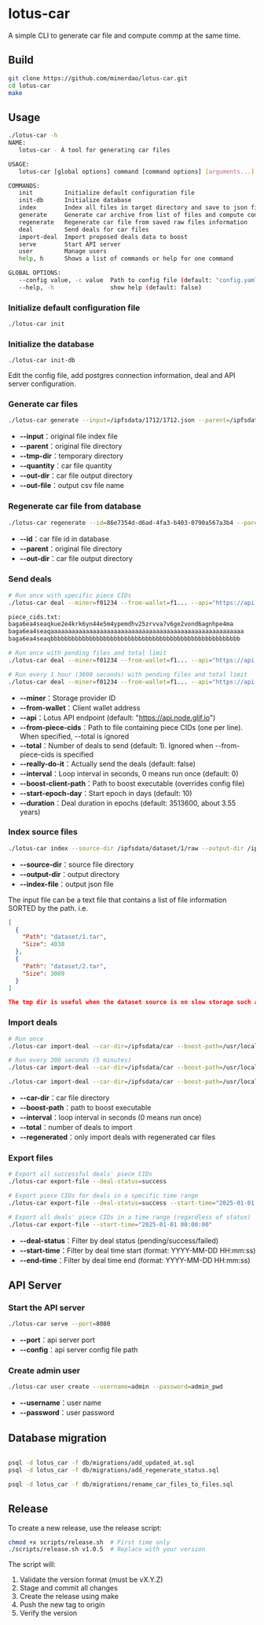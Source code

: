 # lotus-car
A simple CLI to generate car file and compute commp at the same time.

## Build
```sh
git clone https://github.com/minerdao/lotus-car.git
cd lotus-car
make
```
## Usage

```sh
./lotus-car -h
NAME:
   lotus-car - A tool for generating car files

USAGE:
   lotus-car [global options] command [command options] [arguments...]

COMMANDS:
   init         Initialize default configuration file
   init-db      Initialize database
   index        Index all files in target directory and save to json file
   generate     Generate car archive from list of files and compute commp
   regenerate   Regenerate car file from saved raw files information
   deal         Send deals for car files
   import-deal  Import proposed deals data to boost
   serve        Start API server
   user         Manage users
   help, h      Shows a list of commands or help for one command

GLOBAL OPTIONS:
   --config value, -c value  Path to config file (default: "config.yaml")
   --help, -h                show help (default: false)
```

### Initialize default configuration file
```sh
./lotus-car init
```

### Initialize the database
```sh
./lotus-car init-db
```

Edit the config file, add postgres connection information, deal and API server configuration.

### Generate car files
```sh
./lotus-car generate --input=/ipfsdata/1712/1712.json --parent=/ipfsdata/1712/raw --tmp-dir=/ipfsdata/tmp1 --quantity=1 --out-dir=/ipfsdata/car --out-file=/home/fil/csv/dataset_1712_1227.csv
```
- **--input**：original file index file
- **--parent**：original file directory
- **--tmp-dir**：temporary directory
- **--quantity**：car file quantity
- **--out-dir**：car file output directory
- **--out-file**：output csv file name

### Regenerate car file from database
```sh
./lotus-car regenerate --id=86e7354d-d6ad-4fa3-b403-0790a567a3b4 --parent=/ipfsdata/dataset/1/raw --out-dir=/ipfsdata/car-regenerate
```
- **--id**：car file id in database
- **--parent**：original file directory
- **--out-dir**：car file output directory

### Send deals
```sh
# Run once with specific piece CIDs
./lotus-car deal --miner=f01234 --from-wallet=f1... --api="https://api.node.glif.io" --from-piece-cids=/path/to/piece_cids.txt --really-do-it --boost-client-path=/usr/local/bin/boost

piece_cids.txt:
baga6ea4seaqkue2e4krk6yn44e5m4ypemdhv25zrvva7v6ge2vond6agnhpe4ma
baga6ea4seaqaaaaaaaaaaaaaaaaaaaaaaaaaaaaaaaaaaaaaaaaaaaaaaaaaaaaaaa
baga6ea4seaqbbbbbbbbbbbbbbbbbbbbbbbbbbbbbbbbbbbbbbbbbbbbbbbbbbbbbb
```

```sh
# Run once with pending files and total limit
./lotus-car deal --miner=f01234 --from-wallet=f1... --api="https://api.node.glif.io" --total=10 --really-do-it --boost-client-path=/usr/local/bin/boost

# Run every 1 hour (3600 seconds) with pending files and total limit
./lotus-car deal --miner=f01234 --from-wallet=f1... --api="https://api.node.glif.io" --total=10 --really-do-it --interval=3600 --boost-client-path=/usr/local/bin/boost
```
- **--miner**：Storage provider ID
- **--from-wallet**：Client wallet address
- **--api**：Lotus API endpoint (default: "https://api.node.glif.io")
- **--from-piece-cids**：Path to file containing piece CIDs (one per line). When specified, --total is ignored
- **--total**：Number of deals to send (default: 1). Ignored when --from-piece-cids is specified
- **--really-do-it**：Actually send the deals (default: false)
- **--interval**：Loop interval in seconds, 0 means run once (default: 0)
- **--boost-client-path**：Path to boost executable (overrides config file)
- **--start-epoch-day**：Start epoch in days (default: 10)
- **--duration**：Deal duration in epochs (default: 3513600, about 3.55 years)

### Index source files
```sh
./lotus-car index --source-dir /ipfsdata/dataset/1/raw --output-dir /ipfsdata/dataset/1 --index-file 1.json
```
- **--source-dir**：source file directory
- **--output-dir**：output directory
- **--index-file**：output json file

The input file can be a text file that contains a list of file information SORTED by the path. i.e.
```json
[
  {
    "Path": "dataset/1.tar",
    "Size": 4038
  },
  {
    "Path": "dataset/2.tar",
    "Size": 3089
  }
]

The tmp dir is useful when the dataset source is on slow storage such as NFS or S3FS/Goofys mount.
```

### Import deals
```sh
# Run once
./lotus-car import-deal --car-dir=/ipfsdata/car --boost-path=/usr/local/bin/boost --total=10

# Run every 300 seconds (5 minutes)
./lotus-car import-deal --car-dir=/ipfsdata/car --boost-path=/usr/local/bin/boost --interval=300 --total=10

./lotus-car import-deal --car-dir=/ipfsdata/car --boost-path=/usr/local/bin/boost --interval=300 --total=1 --regenerated=true
```
- **--car-dir**：car file directory
- **--boost-path**：path to boost executable
- **--interval**：loop interval in seconds (0 means run once)
- **--total**：number of deals to import
- **--regenerated**：only import deals with regenerated car files

### Export files
```sh
# Export all successful deals' piece CIDs
./lotus-car export-file --deal-status=success

# Export piece CIDs for deals in a specific time range
./lotus-car export-file --deal-status=success --start-time="2025-01-01 00:00:00" --end-time="2025-01-02 00:00:00"

# Export all deals' piece CIDs in a time range (regardless of status)
./lotus-car export-file --start-time="2025-01-01 00:00:00"
```
- **--deal-status**：Filter by deal status (pending/success/failed)
- **--start-time**：Filter by deal time start (format: YYYY-MM-DD HH:mm:ss)
- **--end-time**：Filter by deal time end (format: YYYY-MM-DD HH:mm:ss)

## API Server

### Start the API server
```sh
./lotus-car serve --port=8080
```
- **--port**：api server port
- **--config**：api server config file path


### Create admin user
```sh
./lotus-car user create --username=admin --password=admin_pwd
```
- **--username**：user name
- **--password**：user password


## Database migration
```sh

psql -d lotus_car -f db/migrations/add_updated_at.sql
psql -d lotus_car -f db/migrations/add_regenerate_status.sql

psql -d lotus_car -f db/migrations/rename_car_files_to_files.sql

```

## Release
To create a new release, use the release script:
```sh
chmod +x scripts/release.sh  # First time only
./scripts/release.sh v1.0.5  # Replace with your version
```

The script will:
1. Validate the version format (must be vX.Y.Z)
2. Stage and commit all changes
3. Create the release using make
4. Push the new tag to origin
5. Verify the version
